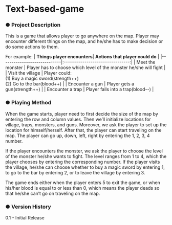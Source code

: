 # Text-based-game

### ● Project Description

This is a game that allows player to go anywhere on the map. Player may 
encounter different things on the map, and he/she has to make decision or do 
some actions to them.

For example:
| **Things player encounters**| **Actions that player could do** |
|-----------------------------|:--------------------------------:|
| Meet the monster   | Player has to choose which level of the monster he/she will fight |
| Visit the village  | Player could:<br>(1) Buy a magic sword(strength++)<br>(2) Go to the bar(blood++) |
| Encounter a gun    | Player gets a gun(strength++)  |
| Encounter a trap   | Player falls into a trap(blood--) |


### ● Playing Method

When the game starts, player need to first decide the size of the map by entering the row and column values. Then we’ll initialize locations for village, traps, monsters, and guns. Moreover, we ask the player to set up the location for himself/herself. After that, the player can start traveling on the map. The player can go up, down, left, right by entering the 1, 2, 3, 4 number. 


If the player encounters the monster, we ask the player to choose the level of the monster he/she wants to fight. The level ranges from 1 to 4, which the player chooses by entering the corresponding number.
If the player visits the village, he/she can choose whether to buy a magic sword by entering 1, to go to the bar by entering 2, or to leave the village by entering 3.


The game ends either when the player enters 5 to exit the game, or when his/her blood is equal to or less than 0, which means the player deads so that he/she can’t go on traveling on the map.


### ● Version History

0.1 - Initial Release
